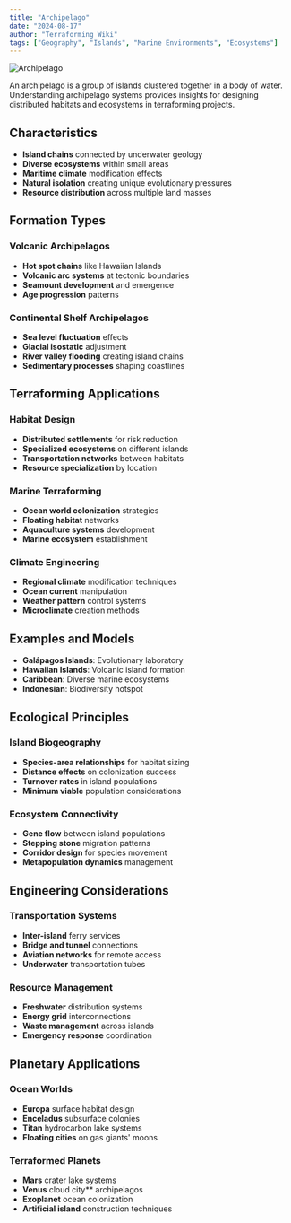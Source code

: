 ```yaml
---
title: "Archipelago"
date: "2024-08-17"
author: "Terraforming Wiki"
tags: ["Geography", "Islands", "Marine Environments", "Ecosystems"]
---
```


![Archipelago](https://upload.wikimedia.org/wikipedia/commons/c/c6/Galapagos_archipelago_250m.jpg?20051105231927)

An archipelago is a group of islands clustered together in a body of water. Understanding archipelago systems provides insights for designing distributed habitats and ecosystems in terraforming projects.

## Characteristics

- **Island chains** connected by underwater geology
- **Diverse ecosystems** within small areas
- **Maritime climate** modification effects
- **Natural isolation** creating unique evolutionary pressures
- **Resource distribution** across multiple land masses

## Formation Types

### Volcanic Archipelagos
- **Hot spot chains** like Hawaiian Islands
- **Volcanic arc systems** at tectonic boundaries
- **Seamount development** and emergence
- **Age progression** patterns

### Continental Shelf Archipelagos
- **Sea level fluctuation** effects
- **Glacial isostatic** adjustment
- **River valley flooding** creating island chains
- **Sedimentary processes** shaping coastlines

## Terraforming Applications

### Habitat Design
- **Distributed settlements** for risk reduction
- **Specialized ecosystems** on different islands
- **Transportation networks** between habitats
- **Resource specialization** by location

### Marine Terraforming
- **Ocean world colonization** strategies
- **Floating habitat** networks
- **Aquaculture systems** development
- **Marine ecosystem** establishment

### Climate Engineering
- **Regional climate** modification techniques
- **Ocean current** manipulation
- **Weather pattern** control systems
- **Microclimate** creation methods

## Examples and Models

- **Galápagos Islands**: Evolutionary laboratory
- **Hawaiian Islands**: Volcanic island formation
- **Caribbean**: Diverse marine ecosystems
- **Indonesian**: Biodiversity hotspot

## Ecological Principles

### Island Biogeography
- **Species-area relationships** for habitat sizing
- **Distance effects** on colonization success
- **Turnover rates** in island populations
- **Minimum viable** population considerations

### Ecosystem Connectivity
- **Gene flow** between island populations
- **Stepping stone** migration patterns
- **Corridor design** for species movement
- **Metapopulation dynamics** management

## Engineering Considerations

### Transportation Systems
- **Inter-island** ferry services
- **Bridge and tunnel** connections
- **Aviation networks** for remote access
- **Underwater** transportation tubes

### Resource Management
- **Freshwater** distribution systems
- **Energy grid** interconnections
- **Waste management** across islands
- **Emergency response** coordination

## Planetary Applications

### Ocean Worlds
- **Europa** surface habitat design
- **Enceladus** subsurface colonies
- **Titan** hydrocarbon lake systems
- **Floating cities** on gas giants' moons

### Terraformed Planets
- **Mars** crater lake systems
- **Venus** cloud city** archipelagos
- **Exoplanet** ocean colonization
- **Artificial island** construction techniques